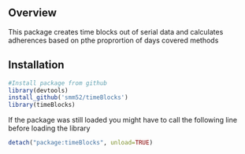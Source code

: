 Overview
--------

This package creates time blocks out of serial data and calculates adherences based on pthe proprortion of days covered methods

Installation
------------

```r
#Install package from github
library(devtools)
install_github('smm52/timeBlocks')
library(timeBlocks)
```

If the package was still loaded you might have to call the following line before loading the library
```r
detach("package:timeBlocks", unload=TRUE)
```
